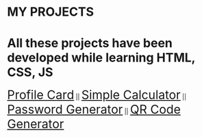 # MY PROJECTS
# All these projects have been developed while learning HTML, CSS, JS
<a href="https://sikandaraja.github.io/html-css-js-project/Profile-card/" style="font-size:2em;">Profile Card</a> || <a href="https://sikandaraja.github.io/html-css-js-project/simple-calculator/" style="font-size:2em;">Simple Calculator</a> || <a href="https://sikandaraja.github.io/html-css-js-project/password-generator/" style="font-size:2em;">Password Generator</a> || <a href="https://sikandaraja.github.io/html-css-js-project/qr-generator/" style="font-size:2em;">QR Code Generator</a>
